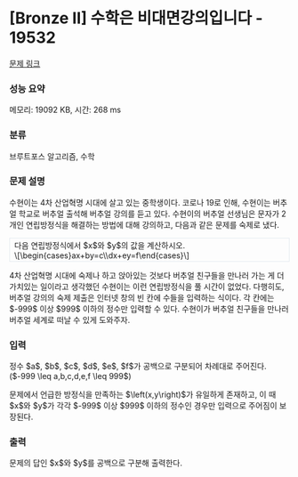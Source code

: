 # [Bronze II] 수학은 비대면강의입니다 - 19532 

[문제 링크](https://www.acmicpc.net/problem/19532) 

### 성능 요약

메모리: 19092 KB, 시간: 268 ms

### 분류

브루트포스 알고리즘, 수학

### 문제 설명

<p>수현이는 4차 산업혁명 시대에 살고 있는 중학생이다. 코로나 19로 인해, 수현이는 버추얼 학교로 버추얼 출석해 버추얼 강의를 듣고 있다. 수현이의 버추얼 선생님은 문자가 2개인 연립방정식을 해결하는 방법에 대해 강의하고, 다음과 같은 문제를 숙제로 냈다.</p>

<div style="border: 1px solid #e4e9f0; padding: 2px 8px;">다음 연립방정식에서 $x$와 $y$의 값을 계산하시오.<br>
\[\begin{cases}ax+by=c\\dx+ey=f\end{cases}\]</div>

<p>4차 산업혁명 시대에 숙제나 하고 앉아있는 것보다 버추얼 친구들을 만나러 가는 게 더 가치있는 일이라고 생각했던 수현이는 이런 연립방정식을 풀 시간이 없었다. 다행히도, 버추얼 강의의 숙제 제출은 인터넷 창의 빈 칸에 수들을 입력하는 식이다. 각 칸에는 $-999$ 이상 $999$ 이하의 정수만 입력할 수 있다. 수현이가 버추얼 친구들을 만나러 버추얼 세계로 떠날 수 있게 도와주자.</p>

### 입력 

 <p>정수 $a$, $b$, $c$, $d$, $e$, $f$가 공백으로 구분되어 차례대로 주어진다. ($-999 \leq a,b,c,d,e,f \leq 999$)</p>

<p>문제에서 언급한 방정식을 만족하는 $\left(x,y\right)$가 유일하게 존재하고, 이 때 $x$와 $y$가 각각 $-999$ 이상 $999$ 이하의 정수인 경우만 입력으로 주어짐이 보장된다.</p>

### 출력 

 <p>문제의 답인 $x$와 $y$를 공백으로 구분해 출력한다.</p>

